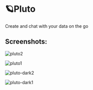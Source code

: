 # 🪐Pluto
Create and chat with your data on the go 

## Screenshots:

![pluto2](https://github.com/user-attachments/assets/219fc307-df98-4021-ab6e-65a7684948eb)

![pluto1](https://github.com/user-attachments/assets/130e98a5-59e8-4243-afe4-61717b1fc924)

![pluto-dark2](https://github.com/user-attachments/assets/00f62369-b593-494c-af06-beb7faffcabe)

![pluto-dark1](https://github.com/user-attachments/assets/8a449fee-93af-4445-9a59-3c1db3200a8a)

